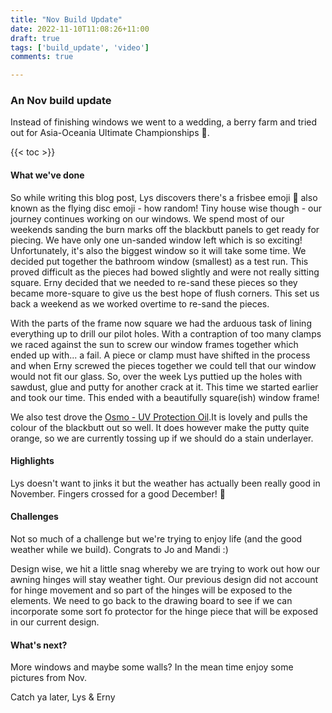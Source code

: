 ```yaml
---
title: "Nov Build Update"
date: 2022-11-10T11:08:26+11:00
draft: true
tags: ['build_update', 'video']
comments: true

---
```

### An Nov build update
Instead of finishing windows we went to a wedding, a berry farm and tried out for Asia-Oceania Ultimate Championships 🥏.

{{< toc >}}

#### What we've done
So while writing this blog post, Lys discovers there's a frisbee emoji 🥏 also known as the flying disc emoji - how random! Tiny house wise though - our journey continues working on our windows. We spend most of our weekends sanding the burn marks off the blackbutt panels to get ready for piecing. We have only one un-sanded window left which is so exciting! Unfortunately, it's also the biggest window so it will take some time. We decided put together the bathroom window (smallest) as a test run. This proved difficult as the pieces had bowed slightly and were not really sitting square. Erny decided that we needed to re-sand these pieces so they became more-square to give us the best hope of flush corners. This set us back a weekend as we worked overtime to re-sand the pieces. 

With the parts of the frame now square we had the arduous task of lining everything up to drill our pilot holes. With a contraption of too many clamps we raced against the sun to screw our window frames together which ended up with... a fail. A piece or clamp must have shifted in the process and when Erny screwed the pieces together we could tell that our window would not fit our glass. So, over the week Lys puttied up the holes with sawdust, glue and putty for another crack at it. This time we started earlier and took our time. This ended with a beautifully square(ish) window frame! 

We also test drove the [Osmo - UV Protection Oil](https://www.osmoaustralia.com.au/).It is lovely and pulls the colour of the blackbutt out so well. It does however make the putty quite orange, so we are currently tossing up if we should do a stain underlayer. 


#### Highlights
Lys doesn't want to jinks it but the weather has actually been really good in November. Fingers crossed for a good December! 🤞

#### Challenges
Not so much of a challenge but we're trying to enjoy life (and the good weather while we build). Congrats to Jo and Mandi :) 

Design wise, we hit a little snag whereby we are trying to work out how our awning hinges will stay weather tight. Our previous design did not account for hinge movement and so part of the hinges will be exposed to the elements. We need to go back to the drawing board to see if we can incorporate some sort fo protector for the hinge piece that will be exposed in our current design. 

#### What's next?
More windows and maybe some walls? In the mean time enjoy some pictures from Nov. 

Catch ya later,
Lys & Erny


